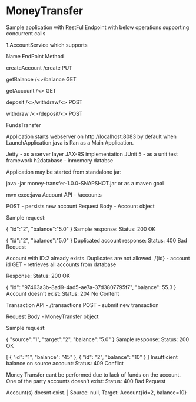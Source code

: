 # MoneyTransfer
Sample application with RestFul Endpoint with below operations supporting concurrent calls

1.AccountService which supports 

Name			EndPoint						Method

createAccount           /create				 			PUT

getBalance              /<<acctNo>>/balance   				        GET

getAccount	        /<<acctNo>>			 			GET

deposit		        /<<accountId>>/withdraw/<<amount>>	                POST

withdraw                /<<acctNo>>/deposit/<<amount>>		                POST

FundsTransfer 

Application starts webserver on http://localhost:8083 by default when LaunchApplication.java is Ran as a Main Application.

Jetty - as a server layer
JAX-RS implementation
JUnit 5 - as a unit test framework
h2database - inmemory databse

Application may be started from standalone jar:

java -jar money-transfer-1.0.0-SNAPSHOT.jar
or as a maven goal

mvn exec:java
Account API - /accounts

POST - persists new account Request Body - Account object

Sample request:

{
	"id":"2",
	"balance":"5.0"
}
Sample response: Status: 200 OK

{
	"id":"2",
	"balance":"5.0"
}
Duplicated account response: Status: 400 Bad Request

Account with ID:2 already exists. 
Duplicates are not allowed.
/{id} - account id GET - retrieves all accounts from database

Response: Status: 200 OK

{
    "id": "97463a3b-8ad9-4ad5-ae7a-37d3807795f7",
    "balance": 55.3
}
Account doesn't exist: Status: 204 No Content

Transaction API - /transactions
POST - submit new transaction

Request Body - MoneyTransfer object

Sample request:

{
	"source":"1",
	"target":"2",
	"balance":"5.0"
}
Sample response: Status: 200 OK

[
    {
        "id": "1",
        "balance": "45"
    },
    {
        "id": "2",
        "balance": "10"
    }
]
Insufficient balance on source account: Status: 409 Conflict

Money Transfer cant be performed due to lack of funds on the account.
One of the party accounts doesn't exist: Status: 400 Bad Request

Account(s) doesnt exist. | Source: null, Target: Account{id=2, balance=10}
